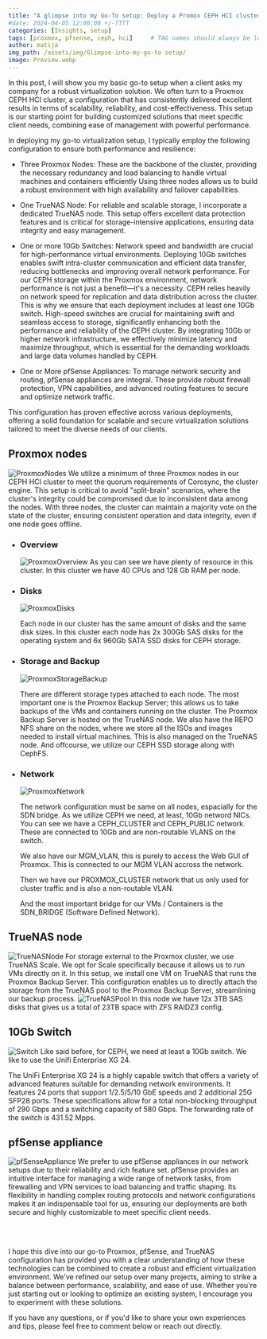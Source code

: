 ```yaml
---
title: "A glimpse into my Go-To setup: Deploy a Promox CEPH HCI cluster"
#date: 2024-04-05 12:00:00 +/-TTTT
categories: [Insights, setup]
tags: [proxmox, pfsense, ceph, hci]     # TAG names should always be lowercase
author: matija
img_path: /assets/img/Glimpse-into-my-go-to setup/
image: Preview.webp
---
```


In this post, I will show you my basic go-to setup when a client asks my company for a robust virtualization solution. We often turn to a Proxmox CEPH HCI cluster, a configuration that has consistently delivered excellent results in terms of scalability, reliability, and cost-effectiveness. This setup is our starting point for building customized solutions that meet specific client needs, combining ease of management with powerful performance.

In deploying my go-to virtualization setup, I typically employ the following configuration to ensure both performance and resilience:

- Three Proxmox Nodes: These are the backbone of the cluster, providing the necessary redundancy and load balancing to handle virtual machines and containers efficiently  Using three nodes allows us to build a robust environment with high availability and failover capabilities.

- One TrueNAS Node: For reliable and scalable storage, I incorporate a dedicated TrueNAS node. This setup offers excellent data protection features and is critical for storage-intensive applications, ensuring data integrity and easy management.

- One or more 10Gb Switches: Network speed and bandwidth are crucial for high-performance virtual environments. Deploying 10Gb switches enables swift intra-cluster communication and efficient data transfer, reducing bottlenecks and improving overall network performance. For our CEPH storage within the Proxmox environment, network performance is not just a benefit—it's a necessity. CEPH relies heavily on network speed for replication and data distribution across the cluster. This is why we ensure that each deployment includes at least one 10Gb switch. High-speed switches are crucial for maintaining swift and seamless access to storage, significantly enhancing both the performance and reliability of the CEPH cluster. By integrating 10Gb or higher network infrastructure, we effectively minimize latency and maximize throughput, which is essential for the demanding workloads and large data volumes handled by CEPH.

- One or More pfSense Appliances: To manage network security and routing, pfSense appliances are integral. These provide robust firewall protection, VPN capabilities, and advanced routing features to secure and optimize network traffic.

This configuration has proven effective across various deployments, offering a solid foundation for scalable and secure virtualization solutions tailored to meet the diverse needs of our clients.

## Proxmox nodes
![ProxmoxNodes](ProxmoxNodes.webp)
We utilize a minimum of three Proxmox nodes in our CEPH HCI cluster to meet the quorum requirements of Corosync, the cluster engine. This setup is critical to avoid "split-brain" scenarios, where the cluster's integrity could be compromised due to inconsistent data among the nodes. With three nodes, the cluster can maintain a majority vote on the state of the cluster, ensuring consistent operation and data integrity, even if one node goes offline.

- ### Overview
    ![ProxmoxOverview](ProxmoxOverview.webp)
    As you can see we have plenty of resource in this cluster. In this cluster we have 40 CPUs and 128 Gb RAM per node.

- ### Disks
    ![ProxmoxDisks](ProxmoxDisks.webp)

    Each node in our cluster has the same amount of disks and the same disk sizes. In this cluster each node has 2x 300Gb SAS disks for the operating system and 6x 960Gb SATA SSD disks for CEPH storage.

- ### Storage and Backup
    ![ProxmoxStorageBackup](ProxmoxStorageBackup.webp)

    There are different storage types attached to each node. The most important one is the Proxmox Backup Server; this allows us to take backups of the VMs and containers running on the cluster. The Proxmox Backup Server is hosted on the TrueNAS node. We also have the REPO NFS share on the nodes, where we store all the ISOs and images needed to install virtual machines. This is also managed on the TrueNAS node.
    And offcourse, we utilize our CEPH SSD storage along with CephFS.

- ### Network
    ![ProxmoxNetwork](ProxmoxNetwork.webp)

    The network configuration must be same on all nodes, espacially for the SDN bridge. As we utilize CEPH we need, at least, 10Gb netword NICs. You can see we have a CEPH_CLUSTER and CEPH_PUBLIC network. These are connected to 10Gb and are non-routable VLANS on the switch.
    
    We also have our MGM_VLAN, this is purely to access the Web GUI of Proxmox. This is connected to our MGM VLAN accross the network.

    Then we have our PROXMOX_CLUSTER network that us only used for cluster traffic and is also a non-routable VLAN.

    And the most important bridge for our VMs / Containers is the SDN_BRIDGE (Software Defined Network).

## TrueNAS node
![TrueNASNode](TrueNASNode.webp)
For storage external to the Proxmox cluster, we use TrueNAS Scale. We opt for Scale specifically because it allows us to run VMs directly on it. In this setup, we install one VM on TrueNAS that runs the Proxmox Backup Server. This configuration enables us to directly attach the storage from the TrueNAS pool to the Proxmox Backup Server, streamlining our backup process.
![TrueNASPool](TrueNASPool.webp)
In this node we have 12x 3TB SAS disks that gives us a total of 23TB space with ZFS RAIDZ3 config.

## 10Gb Switch
![Switch](Switch.webp)
Like said before, for CEPH, we need at least a 10Gb switch. We like to use the Unifi Enterprise XG 24.

The UniFi Enterprise XG 24 is a highly capable switch that offers a variety of advanced features suitable for demanding network environments. It features 24 ports that support 1/2.5/5/10 GbE speeds and 2 additional 25G SFP28 ports. These specifications allow for a total non-blocking throughput of 290 Gbps and a switching capacity of 580 Gbps. The forwarding rate of the switch is 431.52 Mpps.

## pfSense appliance
![pfSenseAppliance](pfSenseAppliance.webp)
We prefer to use pfSense appliances in our network setups due to their reliability and rich feature set. pfSense provides an intuitive interface for managing a wide range of network tasks, from firewalling and VPN services to load balancing and traffic shaping. Its flexibility in handling complex routing protocols and network configurations makes it an indispensable tool for us, ensuring our deployments are both secure and highly customizable to meet specific client needs.

<br>
<br>

I hope this dive into our go-to Proxmox, pfSense, and TrueNAS configuration has provided you with a clear understanding of how these technologies can be combined to create a robust and efficient virtualization environment. We've refined our setup over many projects, aiming to strike a balance between performance, scalability, and ease of use. Whether you're just starting out or looking to optimize an existing system, I encourage you to experiment with these solutions.

If you have any questions, or if you'd like to share your own experiences and tips, please feel free to comment below or reach out directly.
